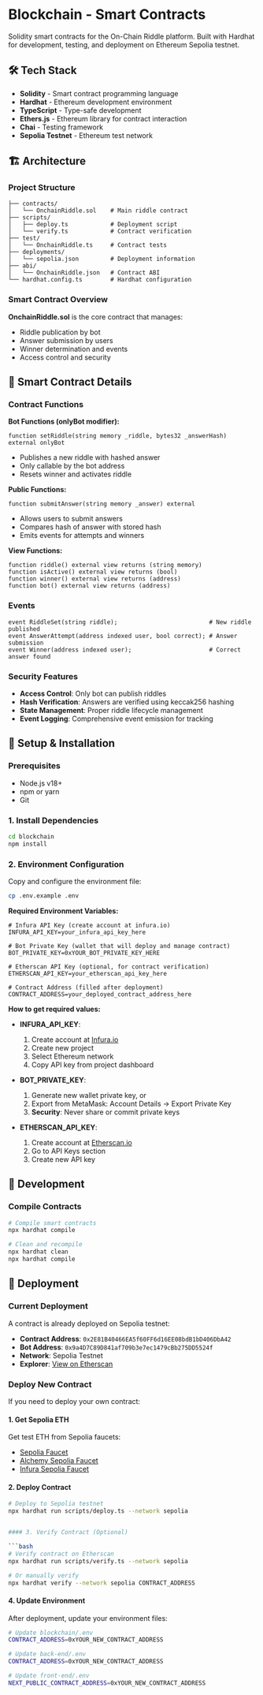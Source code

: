 # Blockchain - Smart Contracts

Solidity smart contracts for the On-Chain Riddle platform. Built with Hardhat for development, testing, and deployment on Ethereum Sepolia testnet.

## 🛠️ Tech Stack

- **Solidity** - Smart contract programming language
- **Hardhat** - Ethereum development environment
- **TypeScript** - Type-safe development
- **Ethers.js** - Ethereum library for contract interaction
- **Chai** - Testing framework
- **Sepolia Testnet** - Ethereum test network

## 🏗️ Architecture

### Project Structure

```
├── contracts/
│   └── OnchainRiddle.sol    # Main riddle contract
├── scripts/
│   ├── deploy.ts            # Deployment script
│   └── verify.ts            # Contract verification
├── test/
│   └── OnchainRiddle.ts     # Contract tests
├── deployments/
│   └── sepolia.json         # Deployment information
├── abi/
│   └── OnchainRiddle.json   # Contract ABI
└── hardhat.config.ts        # Hardhat configuration
```

### Smart Contract Overview

**OnchainRiddle.sol** is the core contract that manages:
- Riddle publication by bot
- Answer submission by users
- Winner determination and events
- Access control and security

## 📜 Smart Contract Details

### Contract Functions

**Bot Functions (onlyBot modifier):**
```solidity
function setRiddle(string memory _riddle, bytes32 _answerHash) external onlyBot
```
- Publishes a new riddle with hashed answer
- Only callable by the bot address
- Resets winner and activates riddle

**Public Functions:**
```solidity
function submitAnswer(string memory _answer) external
```
- Allows users to submit answers
- Compares hash of answer with stored hash
- Emits events for attempts and winners

**View Functions:**
```solidity
function riddle() external view returns (string memory)
function isActive() external view returns (bool)
function winner() external view returns (address)
function bot() external view returns (address)
```

### Events

```solidity
event RiddleSet(string riddle);                          # New riddle published
event AnswerAttempt(address indexed user, bool correct); # Answer submission
event Winner(address indexed user);                      # Correct answer found
```

### Security Features

- **Access Control**: Only bot can publish riddles
- **Hash Verification**: Answers are verified using keccak256 hashing
- **State Management**: Proper riddle lifecycle management
- **Event Logging**: Comprehensive event emission for tracking

## 🚀 Setup & Installation

### Prerequisites

- Node.js v18+
- npm or yarn
- Git

### 1. Install Dependencies

```bash
cd blockchain
npm install
```

### 2. Environment Configuration

Copy and configure the environment file:

```bash
cp .env.example .env
```

**Required Environment Variables:**

```env
# Infura API Key (create account at infura.io)
INFURA_API_KEY=your_infura_api_key_here

# Bot Private Key (wallet that will deploy and manage contract)
BOT_PRIVATE_KEY=0xYOUR_BOT_PRIVATE_KEY_HERE

# Etherscan API Key (optional, for contract verification)
ETHERSCAN_API_KEY=your_etherscan_api_key_here

# Contract Address (filled after deployment)
CONTRACT_ADDRESS=your_deployed_contract_address_here
```

**How to get required values:**

- **INFURA_API_KEY**: 
  1. Create account at [Infura.io](https://infura.io)
  2. Create new project
  3. Select Ethereum network
  4. Copy API key from project dashboard

- **BOT_PRIVATE_KEY**: 
  1. Generate new wallet private key, or
  2. Export from MetaMask: Account Details → Export Private Key
  3. **Security**: Never share or commit private keys

- **ETHERSCAN_API_KEY**: 
  1. Create account at [Etherscan.io](https://etherscan.io)
  2. Go to API Keys section
  3. Create new API key

## 🔧 Development

### Compile Contracts

```bash
# Compile smart contracts
npx hardhat compile

# Clean and recompile
npx hardhat clean
npx hardhat compile
```

## 🚀 Deployment

### Current Deployment

A contract is already deployed on Sepolia testnet:
- **Contract Address**: `0x2E81B40466EA5f60FF6d16EE08bdB1bD406DbA42`
- **Bot Address**: `0x9a4D7C89D841af709b3e7ec1479cBb275DD5524f`
- **Network**: Sepolia Testnet
- **Explorer**: [View on Etherscan](https://sepolia.etherscan.io/address/0x2E81B40466EA5f60FF6d16EE08bdB1bD406DbA42)

### Deploy New Contract

If you need to deploy your own contract:

#### 1. Get Sepolia ETH

Get test ETH from Sepolia faucets:
- [Sepolia Faucet](https://sepoliafaucet.com/)
- [Alchemy Sepolia Faucet](https://sepoliafaucet.com/)
- [Infura Sepolia Faucet](https://www.infura.io/faucet)

#### 2. Deploy Contract

```bash
# Deploy to Sepolia testnet
npx hardhat run scripts/deploy.ts --network sepolia


#### 3. Verify Contract (Optional)

```bash
# Verify contract on Etherscan
npx hardhat run scripts/verify.ts --network sepolia

# Or manually verify
npx hardhat verify --network sepolia CONTRACT_ADDRESS
```

#### 4. Update Environment

After deployment, update your environment files:

```bash
# Update blockchain/.env
CONTRACT_ADDRESS=0xYOUR_NEW_CONTRACT_ADDRESS

# Update back-end/.env
CONTRACT_ADDRESS=0xYOUR_NEW_CONTRACT_ADDRESS

# Update front-end/.env
NEXT_PUBLIC_CONTRACT_ADDRESS=0xYOUR_NEW_CONTRACT_ADDRESS
```